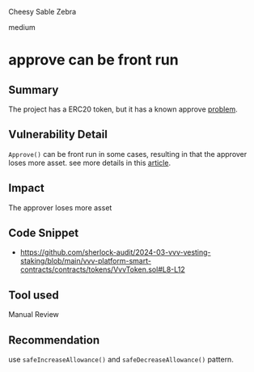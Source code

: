 Cheesy Sable Zebra

medium

# approve can be front run

## Summary
The project has a ERC20 token, but it has a known approve [problem](https://solodit.xyz/issues/m01-approval-process-can-be-front-run-openzeppelin-notional-governance-contracts-v2-audit-markdown).
## Vulnerability Detail
`Approve()` can be front run in some cases, resulting in that the approver loses more asset. see more details in this [article](https://solodit.xyz/issues/m01-approval-process-can-be-front-run-openzeppelin-notional-governance-contracts-v2-audit-markdown).
## Impact
The approver loses more asset
## Code Snippet
- https://github.com/sherlock-audit/2024-03-vvv-vesting-staking/blob/main/vvv-platform-smart-contracts/contracts/tokens/VvvToken.sol#L8-L12
## Tool used

Manual Review

## Recommendation
use `safeIncreaseAllowance()` and `safeDecreaseAllowance()` pattern.